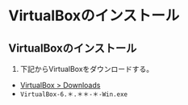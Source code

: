 # VirtualBoxのインストール

## VirtualBoxのインストール

1. 下記からVirtualBoxをダウンロードする。
- [VirtualBox > Downloads](https://www.virtualbox.org/wiki/Downloads)
- `VirtualBox-6.＊.＊＊-＊-Win.exe`

